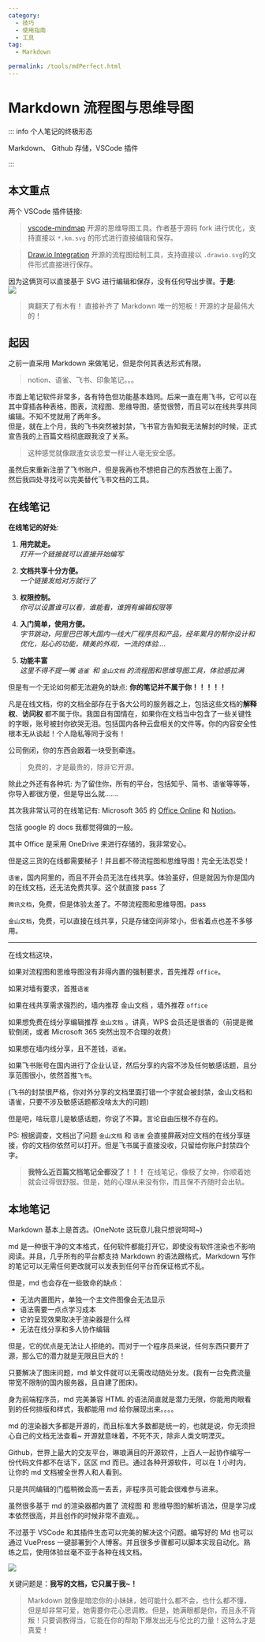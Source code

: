 ```yaml
---
category:
  - 技巧
  - 使用指南
  - 工具
tag:
  - Markdown

permalink: /tools/mdPerfect.html
---
```


# Markdown 流程图与思维导图

::: info 个人笔记的终极形态

Markdown、
Github 存储，VSCode 插件

:::

## 本文重点

两个 VSCode 插件链接:

> [vscode-mindmap](https://marketplace.visualstudio.com/items?itemName=eightHundreds.vscode-mindmap)
> 开源的思维导图工具。作者基于源码 fork 进行优化，支持直接以 `*.km.svg` 的形式进行直接编辑和保存。

> [Draw.io Integration](https://marketplace.visualstudio.com/items?itemName=hediet.vscode-drawio)
> 开源的流程图绘制工具，支持直接以 `.drawio.svg`的文件形式直接进行保存。

因为这俩货可以直接基于 SVG 进行编辑和保存，没有任何导出步骤。**于是**:\
![](./image/drawio.png)

> 爽翻天了有木有！ 直接补齐了 Markdown 唯一的短板！开源的才是最伟大的！

## 起因

之前一直采用 Markdown 来做笔记，但是奈何其表达形式有限。

> notion、语雀、飞书、印象笔记。。。

市面上笔记软件非常多，各有特色但功能基本趋同。后来一直在用飞书，它可以在其中穿插各种表格，图表，流程图、思维导图，感觉很赞，而且可以在线共享共同编辑。不知不觉就用了两年多。\
但是，就在上个月，我的飞书突然被封禁，飞书官方告知我无法解封的时候，正式宣告我的上百篇文档彻底跟我没了关系。

> 这种感觉就像跟渣女谈恋爱一样让人毫无安全感。

虽然后来重新注册了飞书账户，但是我再也不想把自己的东西放在上面了。\
然后我四处寻找可以完美替代飞书文档的工具。

## 在线笔记

**在线笔记的好处**:

1. **用完就走。**\
   _打开一个链接就可以直接开始编写_

2. **文档共享十分方便。**\
   _一个链接发给对方就行了_

3. **权限控制。**\
   _你可以设置谁可以看，谁能看，谁拥有编辑权限等_

4. **入门简单，使用方便。**\
   _字节跳动，阿里巴巴等大国内一线大厂程序员和产品，经年累月的帮你设计和优化，贴心的功能，精美的外观，一流的体验...._

5. **功能丰富**\
   _这里不得不提一嘴 `语雀 `和 `金山文档` 的流程图和思维导图工具，体验感拉满_

但是有一个无论如何都无法避免的缺点: **你的笔记并不属于你！！！！！**

凡是在线文档，你的文档全部存在于各大公司的服务器之上，包括这些文档的**解释权**、**访问权** 都不属于你。我国自有国情在，如果你在文档当中包含了一些关键性的字眼，账号被封你欲哭无泪。包括国内各种云盘相关的文件等。你的内容安全性根本无从谈起！个人隐私等同于没有！

公司倒闭，你的东西会跟着一块受到牵连。

> 免费的，才是最贵的，除非它开源。

除此之外还有各种坑: 为了留住你，所有的平台，包括知乎、简书、语雀等等等，你导入都很方便，但是导出么就.......

其次我非常认可的在线笔记有: Microsoft 365 的 [Office Online](https://www.office.com) 和 [Notion](https://www.notion.so)。

包括 google 的 docs 我都觉得做的一般。

其中 Office 是采用 OneDrive 来进行存储的，我非常安心。

但是这三货的在线都需要梯子！并且都不带流程图和思维导图！完全无法忍受！

`语雀`，国内阿里的，而且不开会员无法在线共享。体验虽好，但是就因为你是国内的在线文档，还无法免费共享。这个就直接 pass 了

`腾讯文档`，免费，但是体验太差了。不带流程图和思维导图。pass

`金山文档`，免费，可以直接在线共享，只是存储空间非常小，但省着点也差不多够用。

---

在线文档这块，

如果对流程图和思维导图没有非得内置的强制要求，首先推荐 `office`。

如果对墙有要求，首推`语雀`

如果在线共享需求强烈的，墙内推荐 金山文档 ，墙外推荐 `office`

如果想免费在线分享编辑推荐 `金山文档` 。讲真，WPS 会员还是很香的（前提是微软倒闭，或者 Microsoft 365 突然出现不合理的收费）

如果想在墙内线分享，且不差钱，`语雀`。

如果飞书账号在国内进行了企业认证，然后分享的内容不涉及任何敏感话题，且分享范围很小，依然首推`飞书`。

(飞书的封禁很严格，你对外分享的文档里面打错一个字就会被封禁，金山文档和语雀，只要不涉及敏感话题都没啥太大的问题)

但是吧，啥玩意儿是敏感话题，你说了不算。言论自由压根不存在的。

PS: 根据调查，文档出了问题 `金山文档` 和 `语雀` 会直接屏蔽对应文档的在线分享链接，你的文档你依然可以打开。但是飞书属于直接没收，只留给你账户封禁四个字。

> **我特么近百篇文档笔记全都没了！！！**
> 在线笔记，像极了女神，你顺着她就会过得很舒服。但是，她的心理从来没有你，而且保不齐随时会出轨。

## 本地笔记

Markdown 基本上是首选。(OneNote 这玩意儿我只想说呵呵~)

md 是一种很干净的文本格式，任何软件都能打开它，即使没有软件渲染也不影响阅读。并且，几乎所有的平台都支持 Markdown 的语法跟格式，Markdown 写作的笔记可以无需任何更改就可以发表到任何平台而保证格式不乱。

但是，md 也会存在一些致命的缺点：

- 无法内置图片，单独一个主文件图像会无法显示
- 语法需要一点点学习成本
- 它的呈现效果取决于渲染器是什么样
- 无法在线分享和多人协作编辑

但是，它的优点是无法让人拒绝的。而对于一个程序员来说，任何东西只要开了源，那么它的潜力就是无限且巨大的！

只要解决了图床问题，md 单文件就可以无需改动随处分发。(我有一台免费流量带宽不限制的国内服务器，且自建了图床)。

身为前端程序员，md 完美兼容 HTML 的语法简直就是潜力无限，你能用肉眼看到的任何排版和样式，我都能用 md 给你展现出来。。。。

md 的渲染器大多都是开源的，而且标准大多数都是统一的，也就是说，你无须担心自己的文档无法查看~ 开源就意味着，不死不灭，除非人类文明湮灭。

Github，世界上最大的交友平台，琳琅满目的开源软件，上百人一起协作编写一份代码文件都不在话下，区区 md 而已。通过各种开源软件，可以在 1 小时内，让你的 md 文档被全世界人和人看到。

只是共同编辑的门槛稍微会高一丢丢，非程序员可能会很难参与进来。

虽然很多基于 md 的渲染器都内置了 流程图 和 思维导图的解析语法，但是学习成本依然很高，并且创作的时候非常不直观。。

不过基于 VSCode 和其插件生态可以完美的解决这个问题。编写好的 Md 也可以通过 VuePress 一键部署到个人博客。并且很多步骤都可以脚本实现自动化。熟练之后，使用体验丝毫不亚于各种在线文档。

![](./image/drawio.png)

关键问题是：**我写的文档，它只属于我~！**

> Markdown 就像是暗恋你的小妹妹，她可能什么都不会，也什么都不懂，但是却非常可爱，她需要你花心思调教。但是，她满眼都是你，而且永不背叛！只要调教得当，它能在你的帮助下爆发出无与伦比的力量！这特么才是真爱！
